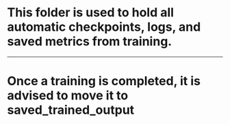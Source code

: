 # __This folder is used to hold all automatic checkpoints, logs, and saved metrics from training.__
***
# __Once a training is completed, it is advised to move it to saved_trained_output__